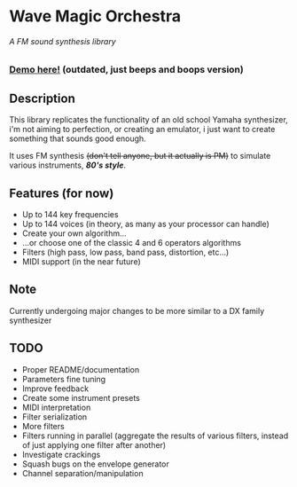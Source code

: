 # Wave Magic Orchestra
###### A FM sound synthesis library


### [Demo here!](https://github.com/jbatistareis/wmo-demo) (outdated, just beeps and boops version)


## Description
This library replicates the functionality of an old school Yamaha synthesizer, i'm not aiming to perfection, or creating an emulator, i just want to create something that sounds good enough.

It uses FM synthesis ~~(don't tell anyone, but it actually is PM)~~ to simulate various instruments, ***80's style***.


## Features (for now) 
* Up to 144 key frequencies
* Up to 144 voices (in theory, as many as your processor can handle)
* Create your own algorithm...
* ...or choose one of the classic 4 and 6 operators algorithms
* Filters (high pass, low pass, band pass, distortion, etc...)
* MIDI support (in the near future)


## Note
Currently undergoing major changes to be more similar to a DX family synthesizer


## TODO
* Proper README/documentation
* Parameters fine tuning
* Improve feedback
* Create some instrument presets
* MIDI interpretation
* Filter serialization
* More filters
* Filters running in parallel (aggregate the results of various filters, instead of just applying one filter after another)
* Investigate crackings
* Squash bugs on the envelope generator
* Channel separation/manipulation